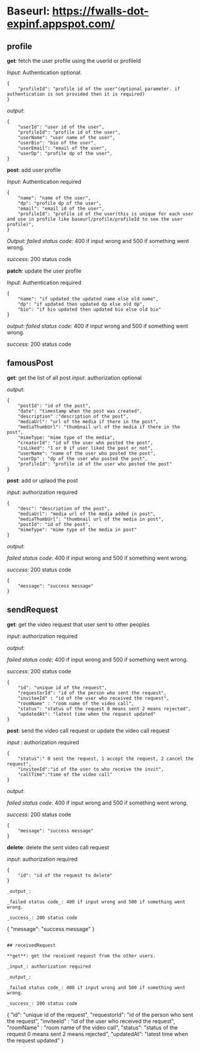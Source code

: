 # Baseurl: https://fwalls-dot-expinf.appspot.com/

## profile

**get**: fetch the user profile using the userId or profileId

*Input*: Authentication optional.
```
{
    "profileId": "profile id of the user"(optional parameter. if authentication is not provided then it is required)
}
```

*output*: 
```
{
    "userId": "user id of the user",
    "profileId": "profile id of the user",
    "userName": "user name of the user",
    "userBio": "bio of the user",
    "userEmail": "email of the user",
    "userDp": "profile dp of the user",
}
```

**post**: add user profile

*Input*: Authentication required
```
{
    "name": "name of the user",
    "dp": "profile dp of the user",
    "email": "email id of the user",
    "profileId": "profile id of the user(this is unique for each user and use in profile like baseurl/profile/profileId to see the user profile)",
}
```
*Output*: 
_failed status code_: 400 if input wrong and 500 if something went wrong.

_success_: 200 status code

**patch**: update the user profile

*Input*: Authentication required
```
{
    "name": "if updated the updated name else old name",
    "dp": "if updated then updated dp else old dp",
    "bio": "if bio updated then updated bio else old bio"
}
```

*output*:
_failed status code_: 400 if input wrong and 500 if something went wrong.

_success_: 200 status code

## famousPost

**get**: get the list of all post
_input_: authorization optional

_output_: 

```
{
    "postId": "id of the post",
    "date": "timestamp when the post was created",
    "description" :"description of the post",
    "mediaUrl": "url of the media if there in the post",
    "mediaThumbUrl": "thumbnail url of the media if there in the post",
    "mimeType: "mime type of the media",
    "creatorId": "id of the user who posted the post",
    "isLiked": "1 or 0 if user liked the post or not",
    "userName": "name of the user who posted the post",
    "userDp" : "dp of the user who posted the post",
    "profileId": "profile id of the user who posted the post"
}
```

**post**: add or uplaod the post

_input_: authorization required

```
{
    "desc": "description of the post",
    "mediaUrl": "media url of the media added in post",
    "mediaThumbUrl": "thumbnail url of the media in post",
    "postId": "id of the post",
    "mimeType": "mime type of the media in post"
}
```

_output_: 

_failed status code_: 400 if input wrong and 500 if something went wrong.

_success_: 200 status code

```
{
    "message": "success message"
}
```

## sendRequest

**get**: get the video request that user sent to other peoples

_input_: authorization required

_output_: 

_failed status code_: 400 if input wrong and 500 if something went wrong.

_success_: 200 status code

```
{
    "id": "unique id of the request",
    "requestorId": "id of the person who sent the request",
    "inviteeId" : "id of the user who received the request",
    "roomName" : "room name of the video call",
    "status": "status of the request 0 means sent 2 means rejected",
    "updatedAt": "latest time when the request updated"
}
```

**post**: send the video call request or update the video call request

_input_ : authorization required

```
{
    "status":" 0 sent the request, 1 accept the request, 2 cancel the request",
    "inviteeId":"id of the user to who receive the invit",
    "callTime":"time of the video call"
}
```

_output_: 

_failed status code_: 400 if input wrong and 500 if something went wrong.

_success_: 200 status code

```
{
    "message": "success message"
}
```

**delete**: delete the sent video call request

_input_: authorization required

```
{
    "id": "id of the request to delete"
}

_output_: 

_failed status code_: 400 if input wrong and 500 if something went wrong.

_success_: 200 status code

```
{
    "message": "success message"
}
```

## receivedRequest

**get**: get the received request from the other users.

_input_: authorization required

_output_: 

_failed status code_: 400 if input wrong and 500 if something went wrong.

_success_: 200 status code

```
{
    "id": "unique id of the request",
    "requestorId": "id of the person who sent the request",
    "inviteeId" : "id of the user who received the request",
    "roomName" : "room name of the video call",
    "status": "status of the request 0 means sent 2 means rejected",
    "updatedAt": "latest time when the request updated"
}
```
